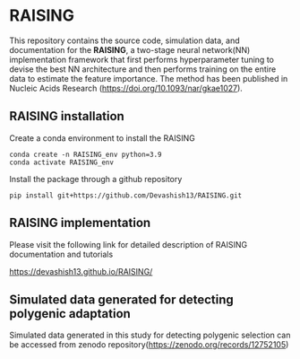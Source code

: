 
# RAISING

This repository contains the source code, simulation data, and documentation for the **RAISING**, a two-stage neural network(NN) implementation framework that first performs hyperparameter tuning to devise the best NN architecture and then performs training on the entire data to estimate the feature importance. The method has been published in Nucleic Acids Research (<https://doi.org/10.1093/nar/gkae1027>).

## RAISING installation

Create a conda environment to install the RAISING

```
conda create -n RAISING_env python=3.9
conda activate RAISING_env
```

Install the package through a github repository

```
pip install git+https://github.com/Devashish13/RAISING.git
```

## RAISING implementation 
Please visit the following link for detailed description of RAISING documentation and tutorials

<https://devashish13.github.io/RAISING/>

## Simulated data generated for detecting polygenic adaptation
Simulated data generated in this study for detecting polygenic selection can be accessed from zenodo repository(<https://zenodo.org/records/12752105>)
